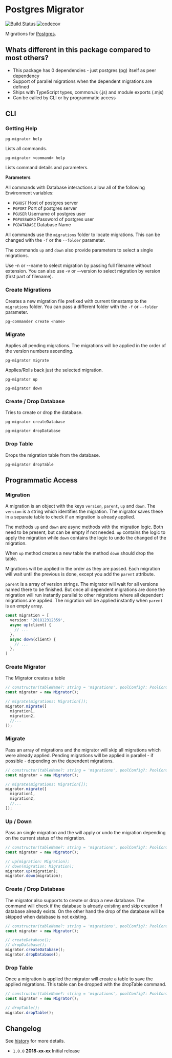 # Postgres Migrator

[![Build Status](https://travis-ci.org/tamino-martinius/node-pg-migrator.svg?branch=master)](https://travis-ci.org/tamino-martinius/node-pg-migrator)
[![codecov](https://codecov.io/gh/tamino-martinius/node-pg-migrator/branch/master/graph/badge.svg)](https://codecov.io/gh/tamino-martinius/node-pg-migrator)

Migrations for [Postgres](https://www.npmjs.com/package/pg).

## Whats different in this package compared to most others?

- This package has 0 dependencies  - just postgres (pg) itself as peer dependency
- Support of parallel migrations when the dependent migrations are defined
- Ships with TypeScript types, commonJs (.js) and module exports (.mjs)
- Can be called by CLI or by programmatic access

## CLI

### Getting Help

`pg-migrator help`

Lists all commands.

`pg-migrator <command> help`

Lists command details and parameters.

**Parameters**

All commands with Database interactions allow all of the following Environment variables:

- `PGHOST` Host of postgres server
- `PGPORT` Port of postgres server
- `PGUSER` Username of postgres user
- `PGPASSWORD` Password of postgres user
- `PGDATABASE` Database Name

All commands use the `migrations` folder to locate migrations.
This can be changed with the `-f` or the `--folder` parameter.

The commands `up` and `down` also provide parameters to select a single migrations.

Use -n or --name to select migration by passing full filename without extension.
You can also use -v or --version to select migration by version (first part of filename).

### Create Migrations

Creates a new migration file prefixed with current timestamp to the `migrations` folder.
You can pass a different folder with the `-f` or `--folder` parameter.

`pg-commander create <name>`

### Migrate

Applies all pending migrations. The migrations will be applied in the order of the
version numbers ascending.

`pg-migrator migrate`

Applies/Rolls back just the selected migration.

`pg-migrator up`

`pg-migrator down`

### Create / Drop Database

Tries to create or drop the database.

`pg-migrator createDatabase`

`pg-migrator dropDatabase`

### Drop Table

Drops the migration table from the database.

`pg-migrator dropTable`

## Programmatic Access

### Migration

A migration is an object with the keys `version`, `parent`, `up` and `down`.
The `version` is a string which identifies the migration. The migrator saves these
in a separate table to check if an migration is already applied.

The methods `up` and `down` are async methods with the migration logic.
Both need to be present, but can be empty if not needed.
`up` contains the logic to apply the migration while `down` contains the logic
to undo the changed of the migration.

When `up` method creates a new table the method `down` should drop the table.

Migrations will be applied in the order as they are passed. Each migration will
wait until the previous is done, except you add the `parent` attribute.

`parent` is a array of version strings. The migrator will wait for all versions
named there to be finished. But once all dependent migrations are done the migration
will run instantly parallel to other migrations where all dependent migrations are
applied. The migration will be applied instantly when `parent` is an empty array.

~~~ts
const migration = [
  version: '201812312359',
  async up(client) {
    // ...
  },
  async down(client) {
    // ...
  },
]
~~~

### Create Migrator

The Migrator creates a table

~~~ts
// constructor(tableName?: string = 'migrations', poolConfig?: PoolConfig)
const migrator = new Migrator();

// migrate(migrations: Migration[]);
migrator.migrate([
  migration1,
  migration2,
  //...
]);
~~~

### Migrate

Pass an array of migrations and the migrator will skip all migrations which were already applied.
Pending migrations will be applied in parallel - if possible - depending on the dependent migrations.

~~~ts
// constructor(tableName?: string = 'migrations', poolConfig?: PoolConfig)
const migrator = new Migrator();

// migrate(migrations: Migration[]);
migrator.migrate([
  migration1,
  migration2,
  //...
]);
~~~

### Up / Down

Pass an single migration and the will apply or undo the migration depending on
the current status of the migration.

~~~ts
// constructor(tableName?: string = 'migrations', poolConfig?: PoolConfig)
const migrator = new Migrator();

// up(migration: Migration);
// down(migration: Migration);
migrator.up(migration);
migrator.down(migration);
~~~

### Create / Drop Database

The migrator also supports to create or drop a new database. The command will check
if the database is already existing and skip creation if database already exists.
On the other hand the drop of the database will be skipped when database is not existing.

~~~ts
// constructor(tableName?: string = 'migrations', poolConfig?: PoolConfig)
const migrator = new Migrator();

// createDatabase();
// dropDatabase();
migrator.createDatabase();
migrator.dropDatabase();
~~~

### Drop Table

Once a migration is applied the migrator will create a table to save the applied migrations.
This table can be dropped with the dropTable command.
~~~ts
// constructor(tableName?: string = 'migrations', poolConfig?: PoolConfig)
const migrator = new Migrator();

// dropTable();
migrator.dropTable();
~~~

## Changelog

See [history](HISTORY.md) for more details.

* `1.0.0` **2018-xx-xx** Initial release
